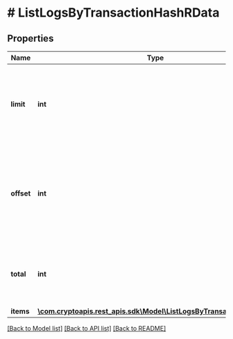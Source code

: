# # ListLogsByTransactionHashRData

## Properties

Name | Type | Description | Notes
------------ | ------------- | ------------- | -------------
**limit** | **int** | Defines how many items should be returned in the response per page basis. |
**offset** | **int** | The starting index of the response items, i.e. where the response should start listing the returned items. |
**total** | **int** | Defines the total number of items returned in the response. |
**items** | [**\com.cryptoapis.rest_apis.sdk\Model\ListLogsByTransactionHashRI[]**](ListLogsByTransactionHashRI.md) |  |

[[Back to Model list]](../../README.md#models) [[Back to API list]](../../README.md#endpoints) [[Back to README]](../../README.md)
